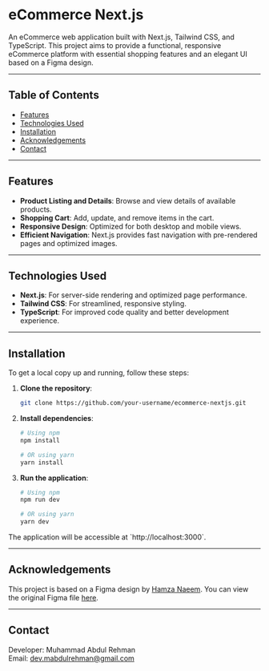 # eCommerce Next.js

An eCommerce web application built with Next.js, Tailwind CSS, and TypeScript. This project aims to provide a functional, responsive eCommerce platform with essential shopping features and an elegant UI based on a Figma design.

---

## Table of Contents

- [Features](#features)
- [Technologies Used](#technologies-used)
- [Installation](#installation)
- [Acknowledgements](#acknowledgements)
- [Contact](#contact)

---

## Features

- **Product Listing and Details**: Browse and view details of available products.
- **Shopping Cart**: Add, update, and remove items in the cart.
- **Responsive Design**: Optimized for both desktop and mobile views.
- **Efficient Navigation**: Next.js provides fast navigation with pre-rendered pages and optimized images.

---

## Technologies Used

- **Next.js**: For server-side rendering and optimized page performance.
- **Tailwind CSS**: For streamlined, responsive styling.
- **TypeScript**: For improved code quality and better development experience.

---

## Installation

To get a local copy up and running, follow these steps:

1. **Clone the repository**:
   ```bash
   git clone https://github.com/your-username/ecommerce-nextjs.git
   ```
   
2. **Install dependencies**:
   ```bash
   # Using npm
   npm install
   
   # OR using yarn
   yarn install
   ```

3. **Run the application**:
   ```bash
   # Using npm
   npm run dev
   
   # OR using yarn
   yarn dev
   ```

The application will be accessible at \`http://localhost:3000\`.

---

## Acknowledgements

This project is based on a Figma design by [Hamza Naeem](mailto:hamzanaeem778@gmail.com). You can view the original Figma file [here](https://www.figma.com/community/file/1273571982885059508).

---

## Contact

Developer: Muhammad Abdul Rehman  
Email: [dev.mabdulrehman@gmail.com](mailto:dev.mabdulrehman@gmail.com)